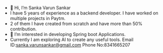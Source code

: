 - 👋 Hi, I’m Sanka Varun Sankar
- I have 5 years of experience as a backend developer. I have worked on multiple projects in Paytm. 
- 2 of them I have created from scratch and have more than 50% contribution.
- 👀 I’m interested in developing Spring boot Applications.
- Currently I am exploring AI to create any useful tools.
Email ID:sanka.varunsankar@gmail.com
Phone No:8341665207
